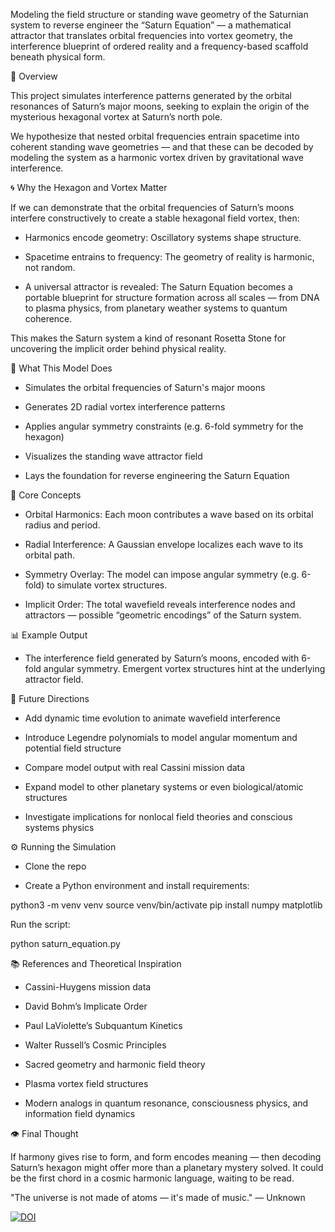 Modeling the field structure or standing wave geometry of the Saturnian system to reverse engineer the “Saturn Equation” — a mathematical attractor that translates orbital frequencies into vortex geometry, the interference blueprint of ordered reality and a frequency-based scaffold beneath physical form.

🔭 Overview

This project simulates interference patterns generated by the orbital resonances of Saturn’s major moons, seeking to explain the origin of the mysterious hexagonal vortex at Saturn’s north pole.

We hypothesize that nested orbital frequencies entrain spacetime into coherent standing wave geometries — and that these can be decoded by modeling the system as a harmonic vortex driven by gravitational wave interference.

🌀 Why the Hexagon and Vortex Matter

If we can demonstrate that the orbital frequencies of Saturn’s moons interfere constructively to create a stable hexagonal field vortex, then:

- Harmonics encode geometry: Oscillatory systems shape structure.

- Spacetime entrains to frequency: The geometry of reality is harmonic, not random.

- A universal attractor is revealed: The Saturn Equation becomes a portable blueprint for structure formation across all scales — from DNA to plasma physics, from planetary weather systems to quantum coherence.

This makes the Saturn system a kind of resonant Rosetta Stone for uncovering the implicit order behind physical reality.

🔬 What This Model Does

- Simulates the orbital frequencies of Saturn's major moons

-  Generates 2D radial vortex interference patterns

-  Applies angular symmetry constraints (e.g. 6-fold symmetry for the hexagon)

-  Visualizes the standing wave attractor field

-   Lays the foundation for reverse engineering the Saturn Equation

🧠 Core Concepts

-   Orbital Harmonics: Each moon contributes a wave based on its orbital radius and period.

-   Radial Interference: A Gaussian envelope localizes each wave to its orbital path.

-   Symmetry Overlay: The model can impose angular symmetry (e.g. 6-fold) to simulate vortex structures.

-   Implicit Order: The total wavefield reveals interference nodes and attractors — possible “geometric encodings” of the Saturn system.

📊 Example Output

-   The interference field generated by Saturn’s moons, encoded with 6-fold angular symmetry. Emergent vortex structures hint at the underlying attractor field.

🧪 Future Directions

-   Add dynamic time evolution to animate wavefield interference

-   Introduce Legendre polynomials to model angular momentum and potential field structure

-   Compare model output with real Cassini mission data

-   Expand model to other planetary systems or even biological/atomic structures

-   Investigate implications for nonlocal field theories and conscious systems physics

⚙️ Running the Simulation

-   Clone the repo

-   Create a Python environment and install requirements:

python3 -m venv venv source venv/bin/activate pip install numpy matplotlib

Run the script:

python saturn_equation.py

📚 References and Theoretical Inspiration

-   Cassini-Huygens mission data

-   David Bohm’s Implicate Order

-   Paul LaViolette’s Subquantum Kinetics

-   Walter Russell’s Cosmic Principles

-   Sacred geometry and harmonic field theory

-   Plasma vortex field structures

  -  Modern analogs in quantum resonance, consciousness physics, and information field dynamics

👁️ Final Thought

If harmony gives rise to form, and form encodes meaning — then decoding Saturn’s hexagon might offer more than a planetary mystery solved. It could be the first chord in a cosmic harmonic language, waiting to be read.

"The universe is not made of atoms — it's made of music." — Unknown

[![DOI](https://zenodo.org/badge/DOI/10.5281/zenodo.15830039.svg)](https://doi.org/10.5281/zenodo.15830039)



